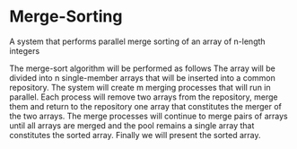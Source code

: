 # Merge-Sorting
A system that performs parallel merge sorting of an array of n-length integers

The merge-sort algorithm will be performed as follows
The array will be divided into n single-member arrays that will be inserted into a common repository.
The system will create m merging processes that will run in parallel. Each process will remove two arrays from the repository, merge them and return to the repository one array that constitutes the merger of the two arrays.
The merge processes will continue to merge pairs of arrays until all arrays are merged and the pool remains a single array that constitutes the sorted array.
Finally we will present the sorted array.
